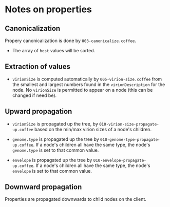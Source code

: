 # Notes on properties

## Canonicalization

Propery canonicalization is done by `003-canonicalize.coffee`.

* The array of `host` values will be sorted.

## Extraction of values

* `virionSize` is computed automatically by `005-virion-size.coffee` from
  the smallest and largest numbers found in the `virionDescription` for the
  node.  No `virionSize` is permitted to appear on a node (this can be
  changed if need be).

## Upward propagation

* `virionSize` is propagated up the tree, by
  `010-virion-size-propagate-up.coffee` based on the min/max virion sizes
  of a node's children.

* `genome.type` is propagated up the tree by
  `010-genome-type-propagate-up.coffee`. If a node's children all have the
  same type, the node's `genome.type` is set to that common value.

* `envelope` is propagated up the tree by
  `010-envelope-propagate-up.coffee`. If a node's children all have the
  same type, the node's `envelope` is set to that common value.

## Downward propagation

Properties are propagated downwards to child nodes on the client.
